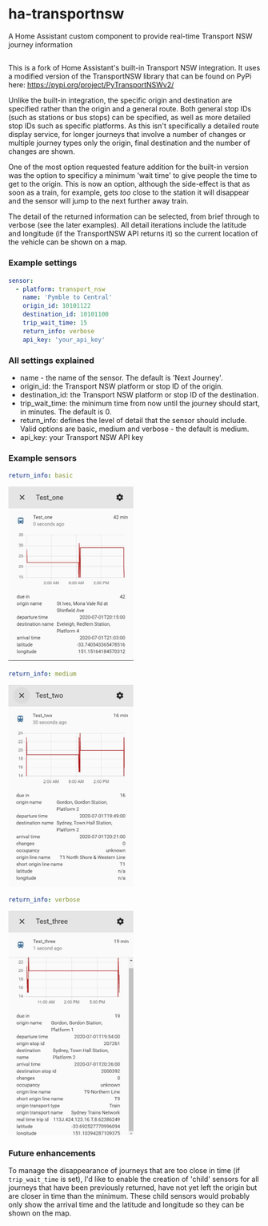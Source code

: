 # ha-transportnsw
A Home Assistant custom component to provide real-time Transport NSW journey information

##
This is a fork of Home Assistant's built-in Transport NSW integration.  It uses a modified version of the TransportNSW library that can be found on PyPi here: https://pypi.org/project/PyTransportNSWv2/

Unlike the built-in integration, the specific origin and destination are specified rather than the origin and a general route.  Both general stop IDs (such as stations or bus stops) can be specified, as well as more detailed stop IDs such as specific platforms.  As this isn't specifically a detailed route display service, for longer journeys that involve a number of changes or multiple journey types only the origin, final destination and the number of changes are shown.
 
One of the most option requested feature addition for the built-in version was the option to specificy a minimum 'wait time' to give people the time to get to the origin.  This is now an option, although the side-effect is that as soon as a train, for example, gets _too_ close to the station it will disappear and the sensor will jump to the next further away train. 

The detail of the returned information can be selected, from brief through to verbose (see the later examples).  All detail iterations include the latitude and longitude (if the TransportNSW API returns it) so the current location of the vehicle can be shown on a map.

### Example settings
```yaml
sensor:
  - platform: transport_nsw
    name: 'Pymble to Central'
    origin_id: 10101122
    destination_id: 10101100
    trip_wait_time: 15
    return_info: verbose
    api_key: 'your_api_key'
```

### All settings explained
* name - the name of the sensor.  The default is 'Next Journey'.
* origin_id: the Transport NSW platform or stop ID of the origin.
* destination_id: the Transport NSW platform or stop ID of the destination.
* trip_wait_time: the minimum time from now until the journey should start, in minutes.  The default is 0.
* return_info: defines the level of detail that the sensor should include.  Valid options are basic, medium and verbose - the default is medium.
* api_key: your Transport NSW API key

### Example sensors

```yaml
return_info: basic
```
<img src="https://github.com/andystewart999/ha-transportnsw/blob/master/images/basic_sensor.JPG" width=250>
<br> 

```yaml
return_info: medium
```
<img src="https://github.com/andystewart999/ha-transportnsw/blob/master/images/medium_sensor.JPG" width=250>
<br> 

```yaml
return_info: verbose
```
<img src="https://github.com/andystewart999/ha-transportnsw/blob/master/images/verbose_sensor.JPG" width=250>
<br> 

### Future enhancements
To manage the disappearance of journeys that are too close in time (if `trip_wait_time` is set), I'd like to enable the creation of 'child' sensors for all journeys that have been previously returned, have not yet left the origin but are closer in time than the minimum.  These child sensors would probably only show the arrival time and the latitude and longitude so they can be shown on the map.
